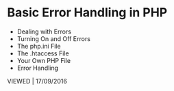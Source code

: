 # Basic Error Handling in PHP
- Dealing with Errors
- Turning On and Off Errors
- The php.ini File
- The .htaccess File
- Your Own PHP File
- Error Handling
 
VIEWED | 17/09/2016